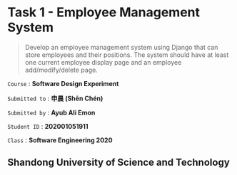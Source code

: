 # Task 1 - Employee Management System
 >Develop an employee management system using Django that can store employees and their positions. The system should have at least one current employee display page and an employee add/modify/delete page.

`Course` : **Software Design Experiment**

`Submitted to` : **申晨 (Shēn Chén)**

`Submitted by` : **Ayub Ali Emon**

`Student ID` : **202001051911**

`Class` : **Software Engineering 2020**

## __Shandong University of Science and Technology__
